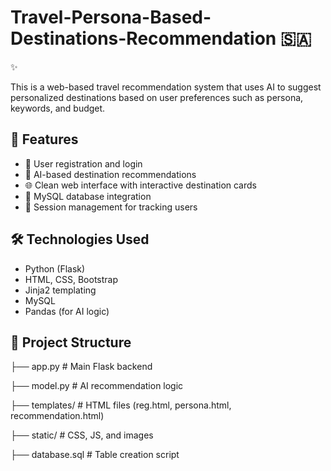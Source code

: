 # Travel-Persona-Based-Destinations-Recommendation 🇸🇦
 ✨

This is a web-based travel recommendation system that uses AI to suggest personalized destinations based on user preferences such as persona, keywords, and budget.

## 🚀 Features

- 🔐 User registration and login
- 🧠 AI-based destination recommendations
- 🌐 Clean web interface with interactive destination cards
- 💾 MySQL database integration
- 🔄 Session management for tracking users

## 🛠️ Technologies Used

- Python (Flask)
- HTML, CSS, Bootstrap
- Jinja2 templating
- MySQL
- Pandas (for AI logic)

## 📁 Project Structure
├── app.py # Main Flask backend

├── model.py # AI recommendation logic

├── templates/ # HTML files (reg.html, persona.html, recommendation.html)

├── static/ # CSS, JS, and images

├── database.sql # Table creation script


